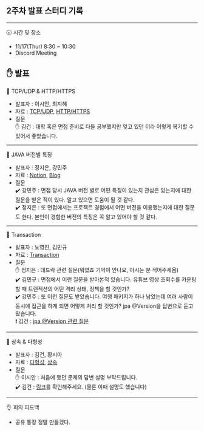 ## 2주차 발표 스터디 기록
---
🕣 시간 및 장소  
- 11/17(Thur) 8:30 ~ 10:30
- Discord Meeting  

✋ 발표
---
📕 TCP/UDP & HTTP/HTTPS
- 발표자 : 이시안, 최지혜
- 자료 : [TCP/UDP](https://chicori3.github.io/cs/TCP-UDP-%ED%9B%91%EC%96%B4%EB%B3%B4%EA%B8%B0/), [HTTP/HTTPS](https://spotty-nation-a51.notion.site/HTTP-vs-HTTPS-1a8fa89c4d9243bbabcdaf6b8d152162)
- 질문  
    ✋ 김건 : 대학 혹은 면접 준비로 다들 공부했지만 잊고 있던 터라 이렇게 복기할 수 있어서 좋았습니다.
---
📗 JAVA 버전별 특징
- 발표자 : 정지은, 강민주
- 자료 : [Notion](https://bejewled-sprout-4d3.notion.site/_-85815e37ab564e7d941664620c695f70), [Blog](https://velog.io/@mangoo/Java-%EB%B2%84%EC%A0%84%EC%97%90-%EB%94%B0%EB%A5%B8-%ED%8A%B9%EC%A7%95)
- 질문  
    ✔️ 강민주 : 면접 당시 JAVA 버전 별로 어떤 특징이 있는지 관심은 있는지에 대한 질문을 받은 적이 있다. 알고 있으면 도움이 될 것 같다.  
    ✔️ 정지은 : 또 면접에서는 프로젝트 경험에서 어떤 버전을 이용했는지에 대한 질문도 한다. 본인이 경험한 버전의 특징은 꼭 알고 있어야 할 것 같다.
---
📘 Transaction
- 발표자 : 노영진, 김민규
- 자료 : [Transaction](https://phase-drip-eab.notion.site/2-e08bea039237417d92bb1a0c697d9708)
- 질문  
    ✋ 정지은 : 데드락 관련 질문(뭐였죠 기억이 안나요, 아시는 분 적어주세욤)  
    ✔️ 김민규 : 면접에서 이런 질문을 받아본적 있습니다. 유튜브 영상 조회수를 카운팅할 때 트랜잭션의 어떤 격리 상태, 정책을 할 것인가?  
    ✔️ 강민주 : 또 이런 질문도 받았습니다. 여행 패키지가 하나 남았는데 여러 사람이 동시에 접근을 하게 되면 어떻게 처리 할 것인가? jpa @Version을 답변으로 듣고 왔습니다.  
    ❗ 김건 : [jpa @Version 관련 질문](https://stackoverflow.com/questions/2572566/java-jpa-version-annotation)
    
---
📙 상속 & 다형성
- 발표자 : 김건, 황시아
- 자료 : [다형성](https://blog.naver.com/harrison1995/222929667034), [상속](https://velog.io/@miro7923/JAVA-%EC%83%81%EC%86%8Dinheritance%EA%B3%BC-%EB%8B%A4%ED%98%95%EC%84%B1polymorphism)
- 질문  
    ✋ 이시안 : 처음에 했던 문제의 답변 설명 부탁드립니다.  
    ✔️ 김건 : [링크](https://blog.naver.com/harrison1995/222929420347)를 확인해주세요. (물론 이때 설명도 했습니다)

---
👌 회의 피드백
- 공유 통장 정말 만들겠다.
